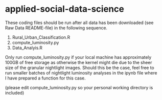 # applied-social-data-science

These coding files should be run after all data has been downloaded (see Raw Data README-file) in the following sequence. 

1. Rural_Urban_Classification.R
2. compute_luminosity.py
3. Data_Analyis.R

Only run compute_luminosity.py if your local machine has approximately 100GB of free storage as otherwise the kernel might die due to the sheer size of the granular nightlight images. Should this be the case, feel free to run smaller batches of nightlight luminosity analyses in the ipynb file where I have prepared a function for this case.

(please edit compute_luminosity.py so your personal working directory is included)